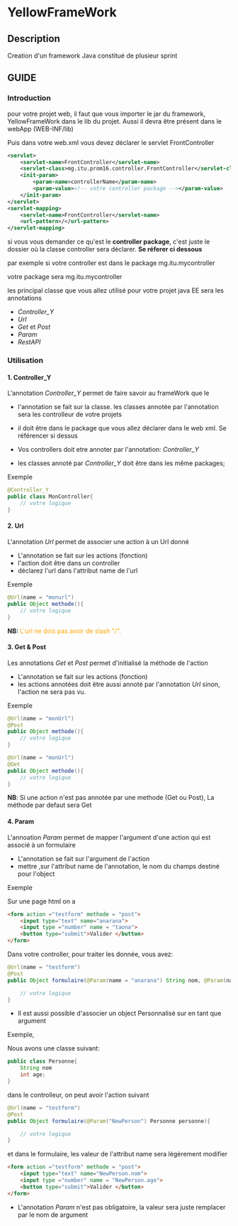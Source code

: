 # YellowFrameWork

## Description

Creation d'un framework Java constitué de plusieur sprint

## GUIDE

### Introduction

pour votre projet web, il faut que vous importer le jar du framework, YellowFrameWork dans le lib du projet. Aussi il devra être présent dans le webApp (WEB-INF/lib)

Puis dans votre web.xml vous devez déclarer le servlet FrontController

```xml
<servlet>
    <servlet-name>FrontController</servlet-name>
    <servlet-class>mg.itu.prom16.controller.FrontController</servlet-class>
    <init-param>
        <param-name>controllerName</param-name>
        <param-value><!-- votre controller package --></param-value>
    </init-param>
</servlet>
<servlet-mapping>
    <servlet-name>FrontController</servlet-name>
    <url-pattern>/</url-pattern>
</servlet-mapping>
```

si vous vous demander ce qu'est le **controller package**, c'est juste le dossier où la classe controller sera déclarer. **Se réferer ci dessous**

par exemple si votre controller est dans le package mg.itu.mycontroller

votre package sera mg.itu.mycontroller

les principal classe que vous allez utilisé pour votre projet java EE sera les annotations

- *Controller_Y*
- *Url*
- *Get* et *Post*
- *Param*
- *RestAPI*

### Utilisation

#### 1. Controller_Y

L'annotation *Controller_Y* permet de faire savoir au frameWork que le

- l'annotation se fait sur la classe. les classes annotée par l'annotation sera les controlleur de votre projets

- il doit être dans le package que vous allez déclarer dans le web xml. Se référencer si dessus

- Vos controllers doit etre annoter par l'annotation: *Controller_Y*

- les classes annoté par *Controller_Y* doit être dans les même packages;

Exemple

```java
@Controller_Y
public class MonController{
    // votre logique
}
```

#### 2. Url

L'annotation *Url* permet de associer une action à un Url donné

- L'annotation se fait sur les actions (fonction)
- l'action doit être dans un controller
- déclarez l'url dans l'attribut name de l'url

Exemple

```java
@Url(name = "monurl")
public Object methode(){
    // votre logique
}
```

 **NB:** <span style = "color:orange"> L'url ne dois pas avoir de slash "/".<span>


#### 3. Get & Post

Les annotations *Get* et *Post* permet d'initialisé la méthode de l'action

- L'annotation se fait sur les actions (fonction)
- les actions annotées doit être aussi annoté par l'annotation *Url* sinon, l'action ne sera pas vu.

Exemple

```java
@Url(name = "monUrl")
@Post
public Object methode(){
    // votre logique
}

@Url(name = "monUrl")
@Get
public Object methode(){
    // votre logique
}
```

**NB**: Si une action n'est pas annotée par une methode (Get ou Post), La méthode par defaut sera Get

#### 4. Param

L'annoation *Param* permet de mapper l'argument d'une action qui est associé à un formulaire

- L'annotation se fait sur l'argument de l'action 
- mettre ,sur l'attribut name de l'annotation, le nom du champs destiné pour l'object

Exemple

Sur une page html on a

```html
<form action ="testform" methode = "post"> 
    <input type="text" name="anarana">
    <input type ="number" name = "taona">
    <button type="submit">Valider </button>
</form>
```

Dans votre controller, pour traiter les donnée, vous avez:

```java
@Url(name = "testform")
@Post
public Object formulaire(@Param(name = "anarana") String nom, @Param(name = "taona") int age){

    // votre logique 
}
```

- Il est aussi possible d'associer un object Personnalisé sur en tant que argument

Exemple,

Nous avons une classe suivant:

```java
public class Personne{
    String nom
    int age;
}
```

dans le controlleur, on peut avoir l'action suivant

```java
@Url(name = "testform")
@Post
public Object formulaire(@Param("NewPerson") Personne personne){

    // votre logique 
}
```

et dans le formulaire, les valeur de l'attribut name sera légèrement modifier

```html
<form action ="testform" methode = "post"> 
    <input type="text" name="NewPerson.nom">
    <input type ="number" name = "NewPerson.age">
    <button type="submit">Valider </button>
</form>
```

- L'annotation *Param* n'est pas obligatoire, la valeur sera juste remplacer par le nom de argument